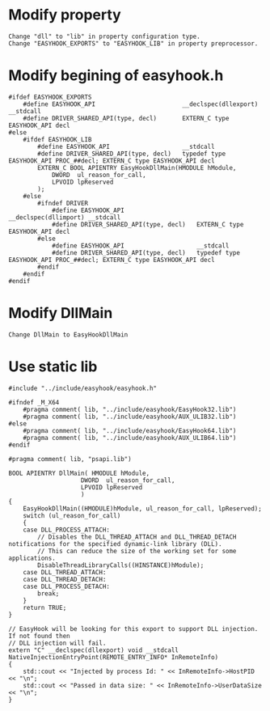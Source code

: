 # Modify property

    Change "dll" to "lib" in property configuration type.
    Change "EASYHOOK_EXPORTS" to "EASYHOOK_LIB" in property preprocessor.

# Modify begining of easyhook.h

    #ifdef EASYHOOK_EXPORTS
        #define EASYHOOK_API                        __declspec(dllexport) __stdcall
        #define DRIVER_SHARED_API(type, decl)       EXTERN_C type EASYHOOK_API decl
    #else
        #ifdef EASYHOOK_LIB
            #define EASYHOOK_API                    __stdcall
            #define DRIVER_SHARED_API(type, decl)   typedef type EASYHOOK_API PROC_##decl; EXTERN_C type EASYHOOK_API decl 
            EXTERN_C BOOL APIENTRY EasyHookDllMain(HMODULE hModule,
                DWORD  ul_reason_for_call,
                LPVOID lpReserved
            );
        #else
            #ifndef DRIVER
                #define EASYHOOK_API                    __declspec(dllimport) __stdcall
                #define DRIVER_SHARED_API(type, decl)	EXTERN_C type EASYHOOK_API decl
            #else
                #define EASYHOOK_API                    __stdcall
                #define DRIVER_SHARED_API(type, decl)	typedef type EASYHOOK_API PROC_##decl; EXTERN_C type EASYHOOK_API decl
            #endif
        #endif
    #endif

# Modify DllMain

    Change DllMain to EasyHookDllMain

# Use static lib

    #include "../include/easyhook/easyhook.h"

    #ifndef _M_X64
        #pragma comment( lib, "../include/easyhook/EasyHook32.lib")
        #pragma comment( lib, "../include/easyhook/AUX_ULIB32.lib")
    #else
        #pragma comment( lib, "../include/easyhook/EasyHook64.lib")
        #pragma comment( lib, "../include/easyhook/AUX_ULIB64.lib")
    #endif

    #pragma comment( lib, "psapi.lib")

    BOOL APIENTRY DllMain( HMODULE hModule,
                        DWORD  ul_reason_for_call,
                        LPVOID lpReserved
                        )
    {
        EasyHookDllMain((HMODULE)hModule, ul_reason_for_call, lpReserved);
        switch (ul_reason_for_call)
        {
        case DLL_PROCESS_ATTACH:
            // Disables the DLL_THREAD_ATTACH and DLL_THREAD_DETACH notifications for the specified dynamic-link library (DLL).
            // This can reduce the size of the working set for some applications.
            DisableThreadLibraryCalls((HINSTANCE)hModule);
        case DLL_THREAD_ATTACH:
        case DLL_THREAD_DETACH:
        case DLL_PROCESS_DETACH:
            break;
        }
        return TRUE;
    }

    // EasyHook will be looking for this export to support DLL injection. If not found then 
    // DLL injection will fail.
    extern "C" __declspec(dllexport) void __stdcall NativeInjectionEntryPoint(REMOTE_ENTRY_INFO* InRemoteInfo)
    {
        std::cout << "Injected by process Id: " << InRemoteInfo->HostPID << "\n";
        std::cout << "Passed in data size: " << InRemoteInfo->UserDataSize << "\n";
    }
